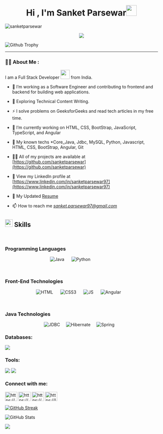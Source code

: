 <h1 align="center"><b>Hi , I'm Sanket Parsewar</b><img src="https://media.giphy.com/media/hvRJCLFzcasrR4ia7z/giphy.gif" width="35"></h1>

<p align="left"> <img src="https://komarev.com/ghpvc/?username=sanketparsewar&label=Profile%20views&color=0e75b6&style=flat" alt="sanketparsewar" /> </p>

<p align="center"> 
  <img src="https://readme-typing-svg.herokuapp.com?font=Time+New+Roman&color=cyan&size=25&center=true&vCenter=true&width=600&height=100&lines=<>+Welcome+to+My+Digital+Realm,;Code+is+my+Battlefield,;Creativity+is+my+Superpower!,;A+passionate+Coder,;Tech+Enthusiast,;Lifelong+Learner,;Always+Exploring+New+Horizons..</>">
</p>





![Github Trophy](https://github-profile-trophy.vercel.app/?username=sanketparsewar&theme=discord)

---

### :man_technologist: About Me :
I am a Full Stack Developer <img src="https://media.giphy.com/media/WUlplcMpOCEmTGBtBW/giphy.gif" width="30"> from India.

- :telescope: I’m working as a Software Engineer and contributing to frontend and backend for building web applications.

- :seedling: Exploring Technical Content Writing.

- :zap: I solve problems on GeeksforGeeks and read tech articles in my free time.





- 🔭 I’m currently working on HTML, CSS, BootStrap, JavaScript, TypeScript, and Angular

- 🌱 My known techs *Core_Java, Jdbc, MySQL, Python, Javascript, HTML, CSS, BootStrap, Angular, Git

- 👨‍💻 All of my projects are available at [https://github.com/sanketparsewar](https://github.com/sanketparsewar)

- 🔗 View my LinkedIn profile at [https://www.linkedin.com/in/sanketparsewar97](https://www.linkedin.com/in/sanketparsewar97)

- 📄 My Updated [Resume](https://www.linkedin.com/in/sanketparsewar97/overlay/1720705836164/single-media-viewer/?profileId=ACoAADQDar8BiC1YxMTtQUqumeqdByPPw05MDg4)

- 📫 How to reach me *sanket.parsewar97@gmail.com*


## <img src="https://media2.giphy.com/media/QssGEmpkyEOhBCb7e1/giphy.gif?cid=ecf05e47a0n3gi1bfqntqmob8g9aid1oyj2wr3ds3mg700bl&rid=giphy.gif" width ="25"><b> Skills</b>
<br>
<h3>Programming Languages</h3>
<p align="center">
<td>
    <a>
      <img src="https://img.shields.io/badge/java-%23ED8B00.svg?&style=for-the-badge&logo=java&logoColor=white" alt="Java">
    </a>&nbsp;&nbsp;&nbsp;&nbsp;
</td>
<td>
    <a>
      <img src="https://img.shields.io/badge/Python%20-%2314354C.svg?style=for-the-badge&logo=python&logoColor=white" alt="Python">
    </a>&nbsp;&nbsp;&nbsp;&nbsp;
</td>
<td>
    <a>
        &nbsp;
    </a>&nbsp;&nbsp;&nbsp;&nbsp;
</td>
<td>
    <a>
        &nbsp;
    </a>&nbsp;&nbsp;&nbsp;&nbsp;
</td>
</p>

<br>
<h3>Front-End Technologies</h3>
<p align="center">
    <td>
        <a>
            <img src="https://img.shields.io/badge/html_5%20-%23E34F26.svg?&style=for-the-badge&logo=html5&logoColor=white" alt="HTML">
        </a>
        &nbsp;&nbsp;&nbsp;&nbsp;
    </td>
    <td>
        <a>
            <img src="https://img.shields.io/badge/css_3%20-%231572B6.svg?&style=for-the-badge&logo=css3&logoColor=white" alt="CSS3">
        </a>
        &nbsp;&nbsp;&nbsp;&nbsp;
    </td>
    <td>
        <a>
            <img src="https://img.shields.io/badge/javascript%20-F7DF1E.svg?&style=for-the-badge&logo=javascript&logoColor=white" alt="JS">
        </a>
        &nbsp;&nbsp;&nbsp;&nbsp;
    </td>
    <td>
        <a>
            <img src="https://img.shields.io/badge/angular%20-red.svg?&style=for-the-badge&logo=angular&logoColor=white" alt="Angular">
        </a>
        &nbsp;&nbsp;&nbsp;&nbsp;
    </td>
<!--     <td>
        <a>
            <img src="https://img.shields.io/badge/react%20-61DAFB.svg?&style=for-the-badge&logo=react&logoColor=white" alt="React">
        </a>
        &nbsp;&nbsp;&nbsp;&nbsp;
    </td> -->
</p>

<br>
<h3>Java Technologies</h3>
<p align="center">
        <td><a><img src="https://img.shields.io/badge/jdbc%20-%23ED8B00.svg?&style=for-the-badge&logo=jdbc&logoColor=white" alt="JDBC"></a>&nbsp;&nbsp;&nbsp;&nbsp;</td>
<!--         <td><a><img src="https://img.shields.io/badge/jsp%20-%23ED8B00.svg?&style=for-the-badge&logo=jsp&logoColor=white" alt="JSP"></a>&nbsp;&nbsp;&nbsp;&nbsp;</td> -->
<!--         <td><a><img src="https://img.shields.io/badge/Servlets%20-%23ED8B00.svg?&style=for-the-badge&logo=servlets&logoColor=white" alt="Servlets"></a>&nbsp;&nbsp;&nbsp;&nbsp;</td> -->
        <td><a><img src="https://img.shields.io/badge/hibernate%20-gray.svg?&style=for-the-badge&logo=hibernate&logoColor=white" alt="Hibernate"></a>&nbsp;&nbsp;&nbsp;&nbsp;</td>
        <td><a><img src="https://img.shields.io/badge/spring%20-%6DB33F.svg?&style=for-the-badge&logo=spring&logoColor=white" alt="Spring"></a>&nbsp;&nbsp;&nbsp;&nbsp;</td>
<!--         <td><a><img src="https://img.shields.io/badge/spring_boot%20-%6DB33F.svg?&style=for-the-badge&logo=springboot&logoColor=white" alt="Spring Boot"></a>&nbsp;&nbsp;&nbsp;&nbsp;</td> -->
</p>









</p>
<h3 align="left">Databases:</h3>
<p>
  <img src="https://img.shields.io/badge/MySQL-00000F?style=for-the-badge&logo=mysql&logoColor=white" />
</p>
<h3 align="left">Tools:</h3>
<p>
  <img src="https://img.shields.io/badge/Visual_Studio_Code-0078D4?style=for-the-badge&logo=visual%20studio%20code&logoColor=white" />
  <img src="https://img.shields.io/badge/Eclipse-2C2255?style=for-the-badge&logo=eclipse&logoColor=white" />
</p>




<h3 align="left">Connect with me:</h3>
<p align="left">
<a href="https://www.linkedin.com/in/sanketparsewar97/" target="blank"><img align="center" src="https://raw.githubusercontent.com/rahuldkjain/github-profile-readme-generator/master/src/images/icons/Social/linked-in-alt.svg" alt="https://www.linkedin.com/in/sanketparsewar97/" height="30" width="40" /></a>
<a href="https://www.codechef.com/users/sanketp2001" target="blank"><img align="center" src="https://cdn.jsdelivr.net/npm/simple-icons@3.1.0/icons/codechef.svg" alt="https://www.codechef.com/users/sanketp2001" height="30" width="40" /></a>
<a href="https://www.hackerrank.com/profile/sanket_parsewar1" target="blank"><img align="center" src="https://raw.githubusercontent.com/rahuldkjain/github-profile-readme-generator/master/src/images/icons/Social/hackerrank.svg" alt="https://www.hackerrank.com/profile/sanket_parsewar1" height="30" width="40" /></a>
<a href="https://www.leetcode.com/sanketparsewar/" target="blank"><img align="center" src="https://raw.githubusercontent.com/rahuldkjain/github-profile-readme-generator/master/src/images/icons/Social/leet-code.svg" alt="https://leetcode.com/sanketparsewar/" height="30" width="40" /></a>
</p>


[![GitHub Streak](https://github-readme-streak-stats.herokuapp.com?user=sanketparsewar&theme=blueberry&date_format=M%20j%5B%2C%20Y%5D)](https://git.io/streak-stats)


![GitHub Stats](https://github-readme-stats.vercel.app/api?username=sanketparsewar&show_icons=true&theme=radical)

<img align="center" src="https://github-readme-stats.vercel.app/api/top-langs/?username=sanketparsewar&layout=compact&theme=cobalt&hide_border=true" />
